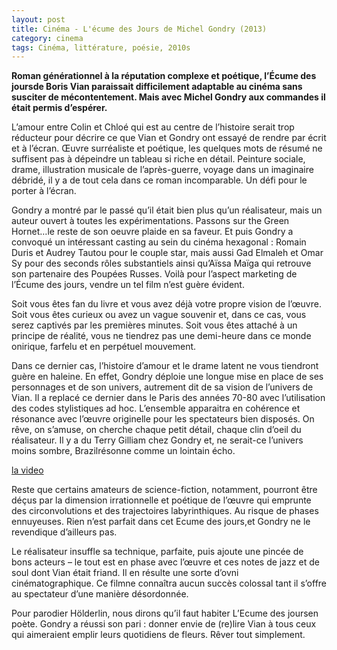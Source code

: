 ```yaml
---
layout: post
title: Cinéma - L'écume des Jours de Michel Gondry (2013)
category: cinema
tags: Cinéma, littérature, poésie, 2010s
---
```

**Roman générationnel à la réputation complexe et poétique, l’Écume des joursde Boris Vian paraissait difficilement adaptable au cinéma sans susciter de mécontentement. Mais avec Michel Gondry aux commandes il était permis d’espérer.**

L’amour entre Colin et Chloé qui est au centre de l’histoire serait trop réducteur pour décrire ce que Vian et Gondry ont essayé de rendre par écrit et à l’écran. Œuvre surréaliste et poétique, les quelques mots de résumé ne suffisent pas à dépeindre un tableau si riche en détail. Peinture sociale, drame, illustration musicale de l’après-guerre, voyage dans un imaginaire débridé, il y a de tout cela dans ce roman incomparable. Un défi pour le porter à l’écran.

Gondry a montré par le passé qu’il était bien plus qu’un réalisateur, mais un auteur ouvert à toutes les expérimentations. Passons sur the Green Hornet…le reste de son oeuvre plaide en sa faveur. Et puis Gondry a convoqué un intéressant casting au sein du cinéma hexagonal : Romain Duris et Audrey Tautou pour le couple star, mais aussi Gad Elmaleh et Omar Sy pour des seconds rôles substantiels ainsi qu’Aïssa Maïga qui retrouve son partenaire des Poupées Russes</em>. Voilà pour l’aspect marketing de l’Écume des jours</em>, vendre un tel film n’est guère évident.

Soit vous êtes fan du livre et vous avez déjà votre propre vision de l’œuvre. Soit vous êtes curieux ou avez un vague souvenir et, dans ce cas, vous serez captivés par les premières minutes. Soit vous êtes attaché à un principe de réalité, vous ne tiendrez pas une demi-heure dans ce monde onirique, farfelu et en perpétuel mouvement.

Dans ce dernier cas, l’histoire d’amour et le drame latent ne vous tiendront guère en haleine. En effet, Gondry déploie une longue mise en place de ses personnages et de son univers, autrement dit de sa vision de l’univers de Vian. Il a replacé ce dernier dans le Paris des années 70-80 avec l’utilisation des codes stylistiques ad hoc</em>. L’ensemble apparaitra en cohérence et résonance avec l’œuvre originelle pour les spectateurs bien disposés. On rêve, on s’amuse, on cherche chaque petit détail, chaque clin d’oeil du réalisateur. Il y a du Terry Gilliam chez Gondry et, ne serait-ce l’univers moins sombre, Brazilrésonne comme un lointain écho.

[la video](https://www.youtube.com/watch?v=KPgApRhuL70)

Reste que certains amateurs de science-fiction, notamment, pourront être déçus par la dimension irrationnelle et poétique de l’œuvre qui emprunte des circonvolutions et des trajectoires labyrinthiques. Au risque de phases ennuyeuses. Rien n’est parfait dans cet Ecume des jours,et Gondry ne le revendique d’ailleurs pas.

Le réalisateur insuffle sa technique, parfaite, puis ajoute une pincée de bons acteurs – le tout est en phase avec l’œuvre et ces notes de jazz et de soul dont Vian était friand. Il en résulte une sorte d’ovni cinématographique. Ce filmne connaîtra aucun succès colossal tant il s’offre au spectateur d’une manière désordonnée.

Pour parodier Hölderlin, nous dirons qu’il faut habiter L’Ecume des joursen poète. Gondry a réussi son pari : donner envie de (re)lire Vian à tous ceux qui aimeraient emplir leurs quotidiens de fleurs. Rêver tout simplement.

